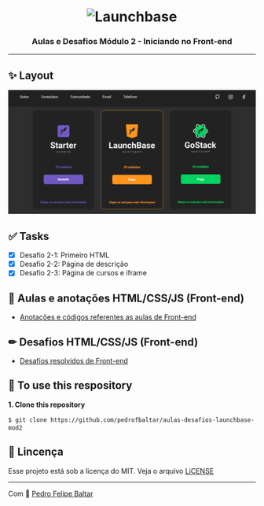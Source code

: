 <h1 align="center">
    <img alt="Launchbase" src="https://storage.googleapis.com/golden-wind/bootcamp-launchbase/logo.png" width="400px" />
</h1>

<h3 align="center">
    Aulas e Desafios Módulo 2 - Iniciando no Front-end
</h3>

<hr>

## ✨ Layout
<img src="page-conteudos-example.png">

## ✅ Tasks
 - [x] Desafio 2-1: Primeiro HTML
 - [x] Desafio 2-2: Página de descrição
 - [x] Desafio 2-3: Página de cursos e iframe

## 📓 Aulas e anotações HTML/CSS/JS (Front-end)
 - [Anotações e códigos referentes as aulas de Front-end](https://github.com/pedrofbaltar/aulas-desafios-launchbase-mod2/tree/master/modulo02/aulas-html-css)

## ✏ Desafios HTML/CSS/JS (Front-end)
 - [Desafios resolvidos de Front-end](https://github.com/pedrofbaltar/aulas-desafios-launchbase-mod2/tree/master/modulo02/desafios-html-css)
 
## 🚀 To use this respository
 **1. Clone this repository**
  
 ```
 $ git clone https://github.com/pedrofbaltar/aulas-desafios-launchbase-mod2
 ```

## 📜 Lincença
Esse projeto está sob a licença do MIT. Veja o arquivo [LiCENSE](https://github.com/pedrofbaltar/aulas-desafios-launchbase-mod2/blob/master/LICENSE)

<hr>

Com 💜 [Pedro Felipe Baltar](https://github.com/pedrofbaltar)
